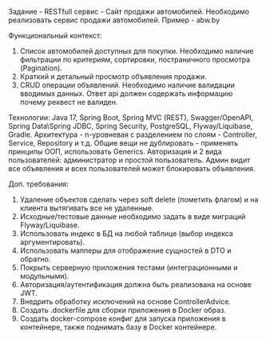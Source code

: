 Задание - RESTfull сервис - Сайт продажи автомобилей.
Необходимо реализовать сервис продажи автомобилей. Пример - abw.by

Функциональный контекст:
1.  Список автомобилей доступных для покупки. Необходимо наличие фильтрации по критериям, сортировки, постраничного просмотра (Pagination).
2.  Краткий и детальный просмотр объявления продажи.
3.  CRUD операции объявлений. Необходимо наличие валидации вводимых данных. Ответ api должен содержать информацию почему реквест не валиден. 

Технологии:
Java 17, Spring Boot, Spring MVC (REST), Swagger/OpenAPI, Spring Data\Spring JDBC, Spring Security, PostgreSQL, Flyway/Liquibase, Gradle.
Архитектура - n-уровневая с разделением по слоям - Controller, Service, Repository и т.д. Общие вещи не дублировать - применять принципы ООП, использовать Generics.
Авторизация и 2 вида пользователей: администратор и простой пользователь. Админ видит все объявления и всех пользователей может блокировать объявления.

Доп. требования:
1.	Удаление объектов сделать через soft delete (пометить флагом) и на клиента вытягивать все не удаленные.
2.	Исходные/тестовые данные необходимо задать в виде миграций Flyway/Liquibase.
3.	Использовать индекс в БД на любой таблице (выбор индекса аргументировать).
4.	Использовать мапперы для отображение сущностей в DTO и обратно.
5.	Покрыть серверную приложения тестами (интеграционными и модульными).
6.	Авторизация/аутентификация должна быть реализована на основе JWT.
7.	Внедрить обработку исключений на основе ControllerAdvice.
8.	Создать .dockerfile для сборки приложения в Docker образ.
9.	Создать docker-compose конфиг для запуска приложения в контейнере, также поднимать базу в Docker контейнере.
